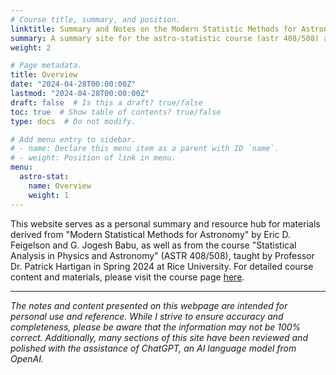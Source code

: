 ```yaml
---
# Course title, summary, and position.
linktitle: Summary and Notes on the Modern Statistic Methods for Astronomy
summary: A summary site for the astro-statistic course (astr 408/508) at Rice, Spring 2024. 
weight: 2

# Page metadata.
title: Overview
date: "2024-04-28T00:00:00Z"
lastmod: "2024-04-28T00:00:00Z"
draft: false  # Is this a draft? true/false
toc: true  # Show table of contents? true/false
type: docs  # Do not modify.

# Add menu entry to sidebar.
# - name: Declare this menu item as a parent with ID `name`.
# - weight: Position of link in menu.
menu:
  astro-stat:
    name: Overview
    weight: 1
---
```


This website serves as a personal summary and resource hub for materials derived from "Modern Statistical Methods for Astronomy" by Eric D. Feigelson and G. Jogesh Babu, as well as from the course "Statistical Analysis in Physics and Astronomy" (ASTR 408/508), taught by Professor Dr. Patrick Hartigan in Spring 2024 at Rice University. For detailed course content and materials, please visit the course page [here](https://sparky.rice.edu/astr408/astr408.html).

---
*The notes and content presented on this webpage are intended for personal use and reference. While I strive to ensure accuracy and completeness, please be aware that the information may not be 100% correct. Additionally, many sections of this site have been reviewed and polished with the assistance of ChatGPT, an AI language model from OpenAI.*

<!-- ---
## Contents            
* Probability Basic
    * Central Limit Theory 
    * Radom Variables
* PDF
    * Binomial
    * Poisson Process -->